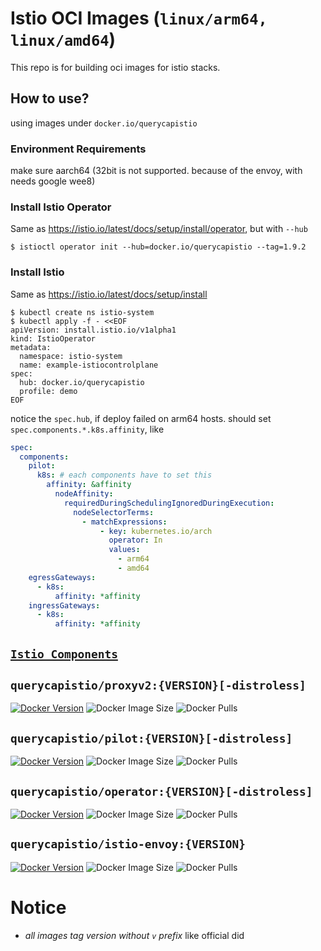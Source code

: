 # Istio OCI Images (`linux/arm64, linux/amd64`)

This repo is for building oci images for istio stacks.

## How to use?

using images under `docker.io/querycapistio`

### Environment Requirements

make sure aarch64 (32bit is not supported. because of the envoy, with needs google wee8)

### Install Istio Operator

Same as https://istio.io/latest/docs/setup/install/operator, but with `--hub`

```
$ istioctl operator init --hub=docker.io/querycapistio --tag=1.9.2
```

### Install Istio

Same as https://istio.io/latest/docs/setup/install

```
$ kubectl create ns istio-system
$ kubectl apply -f - <<EOF
apiVersion: install.istio.io/v1alpha1
kind: IstioOperator
metadata:
  namespace: istio-system
  name: example-istiocontrolplane
spec:
  hub: docker.io/querycapistio
  profile: demo
EOF
```

notice the `spec.hub`, if deploy failed on arm64 hosts. should set `spec.components.*.k8s.affinity`, like

```yaml
spec:
  components:
    pilot:
      k8s: # each components have to set this
        affinity: &affinity
          nodeAffinity:
            requiredDuringSchedulingIgnoredDuringExecution:
              nodeSelectorTerms:
                - matchExpressions:
                    - key: kubernetes.io/arch
                      operator: In
                      values:
                        - arm64
                        - amd64
    egressGateways:
      - k8s:
          affinity: *affinity
    ingressGateways:
      - k8s:
          affinity: *affinity
```

## [`Istio Components`](https://github.com/istio/istio)

## `querycapistio/proxyv2:{VERSION}[-distroless]`

[![Docker Version](https://img.shields.io/docker/v/querycapistio/proxyv2?sort=semver)](https://hub.docker.com/r/querycapistio/proxyv2/tags)
![Docker Image Size](https://img.shields.io/docker/image-size/querycapistio/proxyv2?sort=semver)
![Docker Pulls](https://img.shields.io/docker/pulls/querycapistio/proxyv2)

## `querycapistio/pilot:{VERSION}[-distroless]`

[![Docker Version](https://img.shields.io/docker/v/querycapistio/pilot?sort=semver)](https://hub.docker.com/r/querycapistio/pilot/tags)
![Docker Image Size](https://img.shields.io/docker/image-size/querycapistio/pilot?sort=semver)
![Docker Pulls](https://img.shields.io/docker/pulls/querycapistio/pilot)

## `querycapistio/operator:{VERSION}[-distroless]`

[![Docker Version](https://img.shields.io/docker/v/querycapistio/operator?sort=semver)](https://hub.docker.com/r/querycapistio/operator/tags)
![Docker Image Size](https://img.shields.io/docker/image-size/querycapistio/operator?sort=semver)
![Docker Pulls](https://img.shields.io/docker/pulls/querycapistio/operator)

## `querycapistio/istio-envoy:{VERSION}`

[![Docker Version](https://img.shields.io/docker/v/querycapistio/istio-envoy?sort=semver)](https://hub.docker.com/r/querycapistio/istio-envoy/tags)
![Docker Image Size](https://img.shields.io/docker/image-size/querycapistio/istio-envoy?sort=semver)
![Docker Pulls](https://img.shields.io/docker/pulls/querycapistio/istio-envoy)

# Notice

* *all images tag version without `v` prefix* like official did